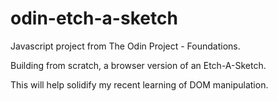 # odin-etch-a-sketch

Javascript project from The Odin Project - Foundations.

Building from scratch, a browser version of an Etch-A-Sketch.

This will help solidify my recent learning of DOM manipulation.
